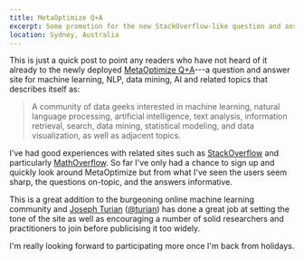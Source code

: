 ```yaml
---
title: MetaOptimize Q+A
excerpt: Some promotion for the new StackOverflow-like question and answer site for machine learning, NLP and computer vision.
location: Sydney, Australia
---
```


This is just a quick post to point any readers who have not heard of it already to the newly deployed [MetaOptimize Q+A](http://metaoptimize.com/qa/)---a question and answer site for machine learning, NLP, data mining, AI and related topics that describes itself as:
> A community of data geeks interested in machine learning, natural language processing, artificial intelligence, text analysis, information retrieval, search, data mining, statistical modeling, and data visualization, as well as adjacent topics.

I've had good experiences with related sites such as [StackOverflow](http://stackoverflow.com) and particularly [MathOverflow](http://mathoverflow.com). So far I've only had a chance to sign up and quickly look around MetaOptimize but from what I've seen the users seem sharp, the questions on-topic, and the answers informative.

This is a great addition to the burgeoning online machine learning community and [Joseph Turian](http://www-etud.iro.umontreal.ca/~turian/) ([@turian](http://twitter.com/turian)) has done a great job at setting the tone of the site as well as encouraging a number of solid researchers and practitioners to join before publicising it too widely. 

I'm really looking forward to participating more once I'm back from holidays.